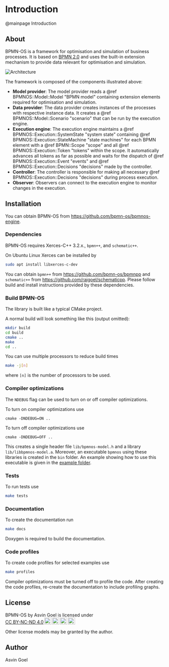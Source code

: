 # Introduction
@mainpage Introduction

## About

BPMN-OS is a framework for optimisation and simulation of business processes. It is based on [BPMN 2.0](http://www.omg.org/spec/BPMN/2.0/) and uses the built-in extension mechanism to provide data relevant for optimisation and simulation.

![Architecture](images/Architecture.svg)

The framework is composed of the components illustrated above:

- **Model provider**: The model provider reads a @ref BPMNOS::Model::Model "BPMN model" containing extension elements required for optimisation and simulation.
- **Data provider**: The data provider creates instances of the processes with respective instance data. It creates a @ref BPMNOS::Model::Scenario "scenario" that can be run by the execution engine.
- **Execution engine**: The execution engine maintains a @ref BPMNOS::Execution::SystemState "system state" containing @ref BPMNOS::Execution::StateMachine "state machines" for each BPMN element with a @ref BPMN::Scope "scope" and all @ref BPMNOS::Execution::Token "tokens" within the scope. It automatically advances all tokens as far as possible and waits for the dispatch of @ref BPMNOS::Execution::Event "events" and @ref BPMNOS::Execution::Decisions "decisions" made by the controller.
- **Controller**: The controller is responsible for making all necessary @ref BPMNOS::Execution::Decisions "decisions" during process execution.
- **Observer**: Observers can connect to the execution engine to monitor changes in the execution.



## Installation

You can obtain BPMN-OS from  https://github.com/bpmn-os/bpmnos-engine.

### Dependencies

BPMN-OS requires Xerces-C++ 3.2.x., `bpmn++`, and  `schematic++`.

On Ubuntu Linux Xerces can be installed by
```sh
sudo apt install libxerces-c-dev
```

You can obtain `bpmn++` from https://github.com/bpmn-os/bpmnpp and `schematic++` from https://github.com/rajgoel/schematicpp. Please follow build and install instructions provided by these dependencies.

### Build BPMN-OS

The library is built like a typical CMake project.

 A normal build will look something like this (output omitted):

```sh
mkdir build
cd build
cmake ..
make
cd ..
 ```

You can use multiple processors to reduce build times
```sh
make -j[n]
 ```
where `[n]` is the number of processors to be used.

### Compiler optimizations

The `NDEBUG` flag can be used to turn on or off compiler optimizations.

To turn on compiler optimizations use
```
cmake -DNDEBUG=ON ..
```

To turn off compiler optimizations use
```
cmake -DNDEBUG=OFF ..
```

This creates a single header file `lib/bpmnos-model.h` and a library `lib/libbpmnos-model.a`. Moreover, an executable `bpmnos` using these libraries is created in the `bin` folder. An example showing how to use this executable is given in the [example folder](example).

### Tests

To run tests use
```sh
make tests
```

### Documentation

To create the documentation run
```sh
make docs
```
Doxygen is required to build the documentation.

### Code profiles

To create code profiles for selected examples use
```sh
make profiles
```

Compiler optimizations must be turned off to profile the code. After creating the code profiles, re-create the documentation to include profiling graphs.


## License

<p xmlns:cc="http://creativecommons.org/ns#" xmlns:dct="http://purl.org/dc/terms/"><span property="dct:title">BPMN-OS</span> by <span property="cc:attributionName">Asvin Goel</span> is licensed under <a href="https://creativecommons.org/licenses/by-nc-nd/4.0/?ref=chooser-v1" target="_blank" rel="license noopener noreferrer" style="display:inline-block;">CC BY-NC-ND 4.0<img style="height:22px!important;margin-left:3px;vertical-align:text-bottom;" src="https://mirrors.creativecommons.org/presskit/icons/cc.svg?ref=chooser-v1" alt=""><img style="height:22px!important;margin-left:3px;vertical-align:text-bottom;" src="https://mirrors.creativecommons.org/presskit/icons/by.svg?ref=chooser-v1" alt=""><img style="height:22px!important;margin-left:3px;vertical-align:text-bottom;" src="https://mirrors.creativecommons.org/presskit/icons/nc.svg?ref=chooser-v1" alt=""><img style="height:22px!important;margin-left:3px;vertical-align:text-bottom;" src="https://mirrors.creativecommons.org/presskit/icons/nd.svg?ref=chooser-v1" alt=""></a></p>

Other license models may be granted by the author.

## Author

Asvin Goel
